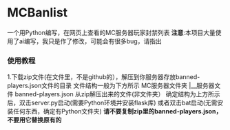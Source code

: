 # MCBanlist  

一个用Python编写，在网页上查看的MC服务器玩家封禁列表
**注意**:本项目大量使用了ai编写，我只是作了修改，可能会有很多bug，请指出

### 使用教程
1.下载zip文件(在文件里，不是github的），解压到你服务器存放banned-players.json文件的目录
文件结构一般为下方所示
MC服务器文件夹
|__服务器文件
   banned-players.json
   从zip解压出来的文件(非文件夹）
确定结构为上方所示后，双击server.py启动(需要Python环境并安装flask库)
或者双击bat启动(无需安装任何东西，确定有Python文件夹)
**请不要复制zip里的banned-players.json，不要用它替换原有的**
